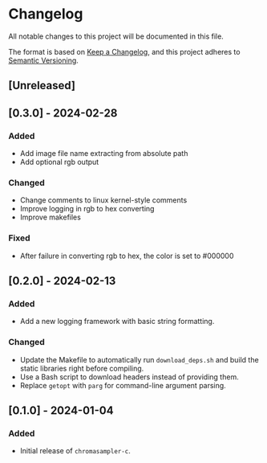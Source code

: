 # Changelog

All notable changes to this project will be documented in this file.

The format is based on [Keep a Changelog](https://keepachangelog.com/),
and this project adheres to [Semantic Versioning](https://semver.org/).

## \[Unreleased\]

## \[0.3.0\] - 2024-02-28

### Added

  - Add image file name extracting from absolute path
  - Add optional rgb output

### Changed

  - Change comments to linux kernel-style comments
  - Improve logging in rgb to hex converting
  - Improve makefiles

### Fixed

  - After failure in converting rgb to hex, the color is set to #000000

## \[0.2.0\] - 2024-02-13

### Added

  - Add a new logging framework with basic string formatting.

### Changed

  - Update the Makefile to automatically run `download_deps.sh` and build 
    the static libraries right before compiling.
  - Use a Bash script to download headers instead of providing them.
  - Replace `getopt` with `parg` for command-line argument parsing.

## \[0.1.0\] - 2024-01-04

### Added

  - Initial release of `chromasampler-c`.

